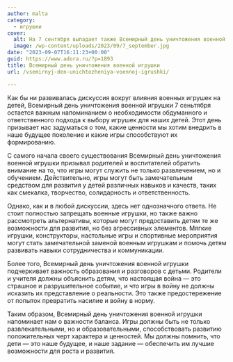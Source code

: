 ```yaml
---
author: malta
category:
  - игрушки
cover:
  alt: На 7 сентября выпадает также Всемирный день уничтожения военной игрушки.
  image: /wp-content/uploads/2023/09/7_september.jpg
date: "2023-09-07T16:11:23+00:00"
guid: https://www.adora.ru/?p=1893
title: Всемирный день уничтожения военной игрушки
url: /vsemirnyj-den-unichtozheniya-voennoj-igrushki/

---
```

Как бы ни развивалась дискуссия вокруг влияния военных игрушек на детей, Всемирный день уничтожения военной игрушки 7 сеньтября остается важным напоминанием о необходимости обдуманного и ответственного подхода к выбору игрушек для наших детей. Этот день призывает нас задуматься о том, какие ценности мы хотим внедрить в наше будущее поколение и какие игры способствуют их формированию.

С самого начала своего существования Всемирный день уничтожения военной игрушки призывал родителей и воспитателей обратить внимание на то, что игры могут служить не только развлечением, но и обучением. Действительно, игры могут быть замечательным средством для развития у детей различных навыков и качеств, таких как смекалка, творчество, солидарность и ответственность.

Однако, как и в любой дискуссии, здесь нет однозначного ответа. Не стоит полностью запрещать военные игрушки, но также важно рассмотреть альтернативы, которые могут предоставить детям те же возможности для развития, но без агрессивных элементов. Мягкие игрушки, конструкторы, настольные игры и спортивные мероприятия могут стать замечательной заменой военным игрушкам и помочь детям развивать навыки сотрудничества и коммуникации.

Более того, Всемирный день уничтожения военной игрушки подчеркивает важность образования и разговоров с детьми. Родители и учителя должны объяснить детям, что настоящая война — это страшное и разрушительное событие, и что игры в войну не должны исказить их представление о реальности. Это также предостережение от попыток превратить насилие и войну в норму.

Таким образом, Всемирный день уничтожения военной игрушки напоминает нам о важности баланса. Игры должны быть не только развлекательными, но и образовательными, способствовать развитию положительных черт характера и ценностей. Мы должны помнить, что дети — это наше будущее, и наше задание — обеспечить им лучшие возможности для роста и развития.
